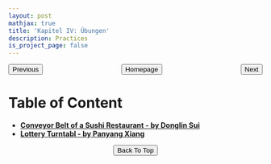 ```yaml
---
layout: post
mathjax: true
title: 'Kapitel IV: Übungen'
description: Practices
is_project_page: false
---
```



<p style="text-align:center;">
<button type="button" onclick="window.location.href='index.html';">Homepage</button>
<span style="float:left;"><button type="button" onclick="window.location.href='KapIII.html';">Previous</button></span>
<span style="float:right;"><button type="button" onclick="alert('This is the last chapter!')">Next</button></span>
</p>

# **Table of Content**

* [**Conveyor Belt of a Sushi Restaurant - by Donglin Sui**](übung01_SushiBelt.html)
* [**Lottery Turntabl - by Panyang Xiang**](übung02_lotteryTurntable.html)


<p style="text-align:center;">
<button type="button" onclick="window.location.href='#top';">Back To Top</button>
<p>
